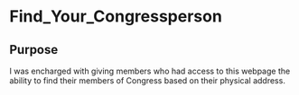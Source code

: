 # Find_Your_Congressperson

## Purpose
I was encharged with giving members who had access to this webpage the ability to find their members of Congress based on their physical address.
